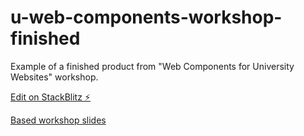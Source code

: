 # u-web-components-workshop-finished
Example of a finished product from "Web Components for University Websites" workshop. 

[Edit on StackBlitz ⚡️](https://stackblitz.com/edit/u-web-components-workshop-finished)


[Based workshop slides](https://bit.ly/heweb22-wc-slides)